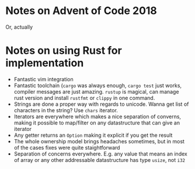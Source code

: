 # Notes on Advent of Code 2018

Or, actually

# Notes on using Rust for implementation

* Fantastic vim integration
* Fantastic toolchain (`cargo` was always enough, `cargo test` just works,
  compiler messages are just amazing. `rustup` is magical, can manage rust
  version and install `rustfmt` or `clippy` in one command.
* Strings are done a proper way with regards to unicode. Wanna get list
  of characters in the string? Use `chars` iterator.
* Iterators are everywhere which makes a nice separation of converns, making
  it possible to map/filter on any datastructure that can give an iterator
* Any getter returns an `Option` making it explicit if you get the result
* The whole ownership model brings headaches sometimes, but in most of the
  cases fixes were quite staightforward
* Separation of concerns everywhere. E.g. any value that means an index of
  array or any other addressable datastructure has type `usize`, not `i32`
